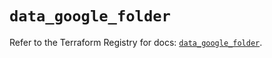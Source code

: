 # `data_google_folder`

Refer to the Terraform Registry for docs: [`data_google_folder`](https://registry.terraform.io/providers/hashicorp/google/6.49.0/docs/data-sources/folder).
